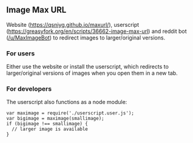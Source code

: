 ## Image Max URL

Website (https://qsniyg.github.io/maxurl/), userscript (https://greasyfork.org/en/scripts/36662-image-max-url) and reddit bot ([/u/MaxImageBot](https://www.reddit.com/user/MaxImageBot/)) to redirect images to larger/original versions.

### For users

Either use the website or install the userscript, which redirects to larger/original versions of images when you open them in a new tab.

### For developers

The userscript also functions as a node module:

    var maximage = require('./userscript.user.js');
    var bigimage = maximage(smallimage);
    if (bigimage !== smallimage) {
      // larger image is available
    }
